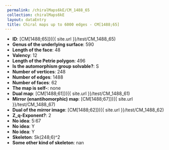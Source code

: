 ```yaml
--- 
 permalink: /chiralMaps6kE/CM_1488_65 
 collection: chiralMaps6kE
 layout: dataEntry
 title: Chiral maps up to 6000 edges - CM[1488;65]
---
```


- **ID**: [CM[1488;65]]({{ site.url }}/test/CM_1488_65)
- **Genus of the underlying surface**: 590
- **Length of the face**: 48
- **Valency**: 12
- **Length of the Petrie polygon**: 496
- **Is the automorphism group solvable?**: S
- **Number of vertices**: 248
- **Number of edges**: 1488
- **Number of faces**: 62
- **The map is self-**: none
- **Dual map**: [CM[1488;61]]({{ site.url }}/test/CM_1488_61)
- **Mirror (enantihomorphic) map**: [CM[1488;67]]({{ site.url }}/test/CM_1488_67)
- **Dual of the mirror image**: [CM[1488;62]]({{ site.url }}/test/CM_1488_62)
- **Z_q-Exponent?**: 2
- **No idea**:  5:67
- **No idea**: Y
- **No idea**: Y
- **Skeleton**: Sk(248;6)^2
- **Some other kind of skeleton**: nan

